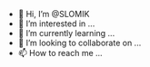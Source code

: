 - 👋 Hi, I’m @SLOMIK
- 👀 I’m interested in ...
- 🌱 I’m currently learning ...
- 💞️ I’m looking to collaborate on ...
- 📫 How to reach me ...

<!---
SLOMIK/SLOMIK is a ✨ special ✨ repository because its `README.md` (this file) appears on your GitHub profile.
You can click the Preview link to take a look at your changes.
--->
